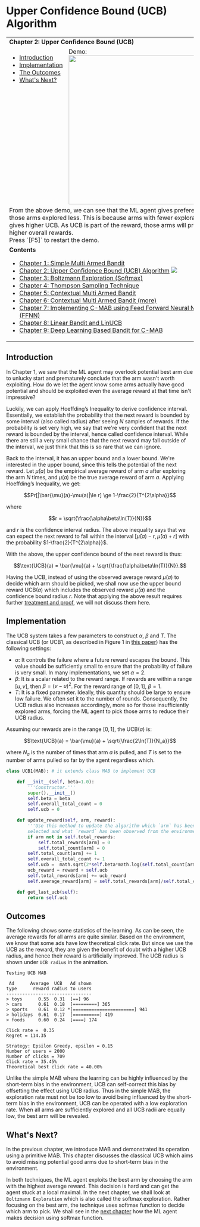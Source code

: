 # Upper Confidence Bound (UCB) Algorithm

<table>
<tr><td colspan="2"><b>
Chapter 2: Upper Confidence Bound (UCB)
</b></td></tr>
<tr>
<td valign="top">
    <ul>
        <li><a href=#intro>Introduction</a></li>
        <li><a href=#codes>Implementation</a></li>
        <li><a href=#outcomes>The Outcomes</a></li>
        <li><a href=#next>What's Next?</a></li>
    </ul>
</td>
<td>
  Demo:<br>
  <img src="https://user-images.githubusercontent.com/51439829/200187042-50ea8da6-3675-4d83-82af-e6e725785985.gif" width="400">
</td>
<tr><td colspan="2">
From the above demo, we can see that the ML agent gives preference to those arms explored less. This is because arms with fewer exploration gives higher UCB. As UCB is part of the reward, those arms will produce higher overall rewards.
<br>
Press `[F5]` to restart the demo.
</td>
<tr><td colspan="2">
<b>Contents</b><br>
<ul>
<li><a href="https://github.com/cfoh/Multi-Armed-Bandit-Example">Chapter 1: Simple Multi Armed Bandit</a></li>
<li><a href="https://github.com/cfoh/Multi-Armed-Bandit-Example/tree/main/ucb">Chapter 2: Upper Confidence Bound (UCB) Algorithm</a>&nbsp;<img src="https://img.shields.io/badge/This-Chapter-blue"></li>
<li><a href="https://github.com/cfoh/Multi-Armed-Bandit-Example/tree/main/smax">Chapter 3: Boltzmann Exploration (Softmax)</a></li>
<li><a href="https://github.com/cfoh/Multi-Armed-Bandit-Example/tree/main/ts">Chapter 4: Thompson Sampling Technique</a></li>
<li><a href="https://github.com/cfoh/Multi-Armed-Bandit-Example/tree/main/cmab">Chapter 5: Contextual Multi Armed Bandit</a></li>
<li><a href="https://github.com/cfoh/Multi-Armed-Bandit-Example/tree/main/cmab2">Chapter 6: Contextual Multi Armed Bandit (more)</a></li>
<li><a href="https://github.com/cfoh/Multi-Armed-Bandit-Example/tree/main/ffnn">Chapter 7: Implementing C-MAB using Feed Forward Neural Network (FFNN)</a></li>
<li><a href="https://github.com/cfoh/Multi-Armed-Bandit-Example/tree/main/linucb">Chapter 8: Linear Bandit and LinUCB</a></li>
<li><a href="https://github.com/cfoh/Multi-Armed-Bandit-Example/tree/main/ffnn2">Chapter 9: Deep Learning Based Bandit for C-MAB</a></li>
</ul>
</td></tr>
</table>

## Introduction<a name=intro></a>

In Chapter 1, we saw that the ML agent may overlook potential best arm due to unlucky start and prematurely conclude that the arm wasn't worth exploiting. How do we let the agent know some arms actually have good potential and should be exploited even the average reward at that time isn't impressive?

Luckily, we can apply Hoeffding’s Inequality to derive confidence interval. Essentially, we establish the probability that the next reward is bounded by some interval (also called radius) after seeing $N$ samples of rewards. If the probability is set very high, we say that we're very confident that the next reward is bounded by the interval, hence called confidence interval. While there are still a very small chance that the next reward may fall outside of the interval, we just think that this is so rare that we can ignore.

Back to the interval, it has an upper bound and a lower bound. We're interested in the upper bound, since this tells the potential of the next reward. Let $\bar{\mu}(a)$ be the empirical average reward of arm $a$ after exploring the arm $N$ times, and $\mu(a)$ be the true average reward of arm $a$. Applying Hoeffding’s Inequality, we get:

$$Pr[|\bar{\mu}(a)-\mu(a)|\le r] \ge 1-\frac{2}{T^{2\alpha}}$$

where 

$$r = \sqrt{\frac{\alpha\beta\ln(T)}{N}}$$

and $r$ is the confidence interval radius. The above inequality says that we can expect the next reward to fall within the interval $[\bar{\mu}(a)-r,\bar{\mu}(a)+r]$ with the probability $1-\frac{2}{T^{2\alpha}}$.

With the above, the upper confidence bound of the next reward is thus:

$$\text{UCB}(a) = \bar{\mu}(a) + \sqrt{\frac{\alpha\beta\ln(T)}{N}}.$$

Having the UCB, instead of using the observed average reward $\bar{\mu}(a)$ to decide which arm should be picked, we shall now use the upper bound reward $\text{UCB}(a)$ which includes the observed reward $\bar{\mu}(a)$ and the confidence bound radius $r$. Note that applying the above result requires further [treatment and proof](https://people.eecs.berkeley.edu/~russell/classes/cs294/s11/readings/Auer+al:2002.pdf), we will not discuss them here.

## Implementation<a name=codes></a>

The UCB system takes a few parameters to construct $\alpha$, $\beta$ and $T$. The classical UCB (or UCB1, as described in Figure 1 in [this paper](https://people.eecs.berkeley.edu/~russell/classes/cs294/s11/readings/Auer+al:2002.pdf)) has the following settings:
- $\alpha$: It controls the failure where a future reward escapes the bound.
  This value should be sufficiently small to ensure that the probability of 
  failure is very small. In many implementations, we set $\alpha=2$.
- $\beta$: It is a scalar related to the reward range. 
  If rewards are within a range $[u,v]$, then $\beta = (v-u)^2$. For the 
  reward range of $[0,1]$, $\beta=1$.
- $T$: It is a fixed parameter. Ideally, this quantity should be large to ensure 
  low failure. We often set it to the number of rounds. 
  Consequently, the UCB radius also increases accordingly, more so for those insufficiently explored arms, forcing the ML agent to pick those 
  arms to reduce their UCB radius.

Assuming our rewards are in the range $[0,1]$, the $\text{UCB}(a)$ is:

$$\text{UCB}(a) = \bar{\mu}(a) + \sqrt{\frac{2\ln(T)}{N_a}}$$

where $N_a$ is the number of times that arm $a$ is pulled, and $T$ is set to the number of arms pulled so far by the agent regardless which.

```python
class UCB1(MAB): # it extends class MAB to implement UCB

    def __init__(self, beta=1.0):
        '''Constructor.'''
        super().__init__()
        self.beta = beta
        self.overall_total_count = 0
        self.ucb = 0

    def update_reward(self, arm, reward):
        '''Use this method to update the algorithm which `arm` has been
        selected and what `reward` has been observed from the environment.'''
        if arm not in self.total_rewards: 
            self.total_rewards[arm] = 0
            self.total_count[arm] = 0
        self.total_count[arm] += 1
        self.overall_total_count += 1
        self.ucb =  math.sqrt(2*self.beta*math.log(self.total_count[arm])/self.total_count[arm])
        ucb_reward = reward + self.ucb
        self.total_rewards[arm] += ucb_reward
        self.average_reward[arm] = self.total_rewards[arm]/self.total_count[arm]

    def get_last_ucb(self):
        return self.ucb
```

## Outcomes<a name=outcomes></a>

The following shows some statistics of the learning. As can be seen, the average rewards for all arms are quite similar. Based on the environment, we know that some ads have low theoretical click rate. But since we use the UCB as the reward, they are given the benefit of doubt with a higher UCB radius, and hence their reward is artificially improved. The UCB radius is shown under `UCB radius` in the animation.

```console
Testing UCB MAB

 Ad      Average  UCB   Ad shown
type      reward radius to users
--------------------------------
> toys      0.55  0.31  [==] 96
> cars      0.61  0.18  [=========] 365
> sports    0.61  0.12 *[=======================] 941
> holidays  0.61  0.17  [==========] 419
> foods     0.60  0.24  [====] 174

Click rate =  0.35
Regret = 114.35

Strategy: Epsilon Greedy, epsilon = 0.15
Number of users = 2000
Number of clicks = 709
Click rate = 35.45%
Theoretical best click rate = 40.00%
```

Unlike the simple MAB where the learning can be highly influenced by the short-term bias in the environment, UCB can self-correct this bias by offsetting the effect using UCB radius. Thus in the simple MAB, the exploration rate must not be too low to avoid being influenced by the short-term bias in the environment, UCB can be operated with a low exploration rate. When all arms are sufficiently explored and all UCB radii are equally low, the best arm will be revealed.

## What's Next?<a name=next></a>

In the previous chapter, we introduce MAB and demonstrated its operation using a primitive MAB. This chapter discusses the classical UCB which aims to avoid missing potential good arms due to short-term bias in the environment. 

In both techniques, the ML agent exploits the best arm by choosing the arm with the highest average reward. This decision is hard and can get the agent stuck at a local maximal. In the next chapter, we shall look at `Boltzmann Exploration` which is also called the softmax exploration. Rather focusing on the best arm, the technique uses softmax function to decide which arm to pick. We shall see in the [next chapter](https://github.com/cfoh/Multi-Armed-Bandit-Example/tree/main/smax) how the ML agent makes decision using softmax function.
